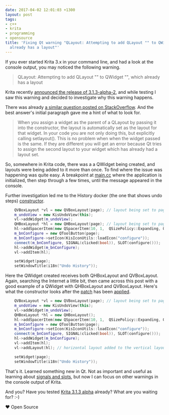 ```yaml
---
date: 2017-04-02 12:01:03 +1300
layout: post
tags:
- c++
- krita
- programming
- opensource
title: 'Fixing Qt warning "QLayout: Attempting to add QLayout "" to QWidget "", which
  already has a layout"'
---
```


If you ever started Krita 3.x in your command line, and had a look at the console output,
you may noticed the following warning.

>QLayout: Attempting to add QLayout "" to QWidget "", which already has a layout

Krita recently [announced the release of 3.1.3-alpha-2](https://krita.org/en/item/krita-3-1-3-alpha-released/),
and while testing I saw this warning and
decided to investigate why this warning happens.

There was already
[a similar question posted on StackOverflow](http://stackoverflow.com/a/25451334). And the
best answer's initial paragraph gave me a hint of what to look for.

>When you assign a widget as the parent of a QLayout by passing it into the constructor, the layout is automatically set as the layout for that widget. In your code you are not only doing this, but explicitly calling setlayout(). This is no problem when when the widget passed is the same. If they are different you will get an error because Qt tries to assign the second layout to your widget which has already had a layout set.

So, somewhere in Krita code, there was a a QWidget being created, and layouts
were being added to it more than once. To find where the issue was happening was quite easy. A breakpoint at
[main.cc](https://github.com/KDE/krita/blob/9e2b8c5b07deccd4a616ad7930a91e8cc784a85b/krita/main.cc#L141)
where the application is initialized, then step through a few times, until the message appeared in the
console.

Further investigation led me to the History docker (the one that shows undo steps)
[constructor](https://github.com/KDE/krita/blob/9e2b8c5b07deccd4a616ad7930a91e8cc784a85b/plugins/dockers/historydocker/HistoryDock.cpp#L33).

```c++
    QVBoxLayout *vl = new QVBoxLayout(page); // layout being set to page
    m_undoView = new KisUndoView(this);
    vl->addWidget(m_undoView);
    QHBoxLayout *hl = new QHBoxLayout(page); // layout being set to page again
    hl->addSpacerItem(new QSpacerItem(10, 1,  QSizePolicy::Expanding, QSizePolicy::Fixed));
    m_bnConfigure = new QToolButton(page);
    m_bnConfigure->setIcon(KisIconUtils::loadIcon("configure"));
    connect(m_bnConfigure, SIGNAL(clicked(bool)), SLOT(configure()));
    hl->addWidget(m_bnConfigure);
    vl->addItem(hl);

    setWidget(page);
    setWindowTitle(i18n("Undo History"));
```

Here the QWidget created receives both QHBoxLayout and QVBoxLayout. Again, searching the Internet
a little bit, then came across this post with a good example of a QWidget with
QHBoxLayout and QVBoxLayout. Here's what the constructor looks after the
[patch](https://bugs.kde.org/show_bug.cgi?id=378313)
has been [applied](https://github.com/KDE/krita/commit/1d2343c0cacfb0b105fbe86c2bcef975a09b1041).

```c++
    QVBoxLayout *vl = new QVBoxLayout(page); // layout being set to page
    m_undoView = new KisUndoView(this);
    vl->addWidget(m_undoView);
    QHBoxLayout *hl = new QHBoxLayout();
    hl->addSpacerItem(new QSpacerItem(10, 1,  QSizePolicy::Expanding, QSizePolicy::Fixed));
    m_bnConfigure = new QToolButton(page);
    m_bnConfigure->setIcon(KisIconUtils::loadIcon("configure"));
    connect(m_bnConfigure, SIGNAL(clicked(bool)), SLOT(configure()));
    hl->addWidget(m_bnConfigure);
    vl->addItem(hl);
    vl->addLayout(hl); // horizontal layout added to the vertical layout

    setWidget(page);
    setWindowTitle(i18n("Undo History"));
```

That's it. Learned something new in Qt. Not as important and useful as learning about
[signals and slots](http://doc.qt.io/qt-4.8/signalsandslots.html), but now I can focus
on other warnings in the console output of Krita.

And you? Have you tested [Krita 3.1.3 alpha](https://krita.org/en/item/krita-3-1-3-alpha-released/) already?
What are you waiting for? :-)

&hearts; Open Source
